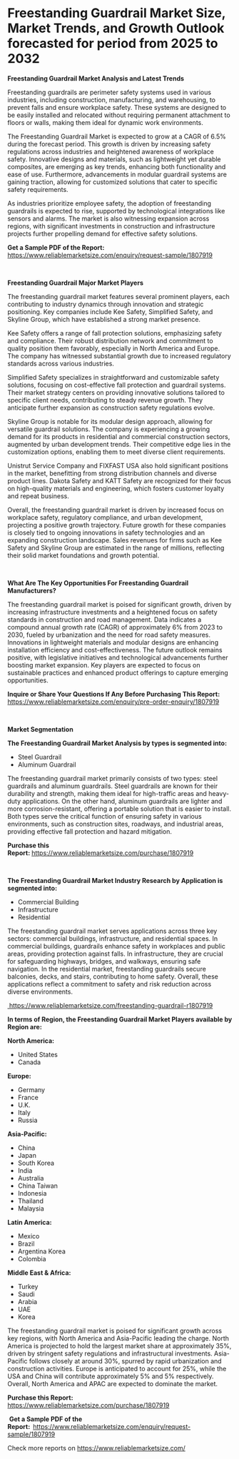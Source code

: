 <p><h1>Freestanding Guardrail Market Size, Market Trends, and Growth Outlook forecasted for period from 2025 to 2032</h1></p><p><strong>Freestanding Guardrail Market Analysis and Latest Trends</strong></p>
<p><p>Freestanding guardrails are perimeter safety systems used in various industries, including construction, manufacturing, and warehousing, to prevent falls and ensure workplace safety. These systems are designed to be easily installed and relocated without requiring permanent attachment to floors or walls, making them ideal for dynamic work environments. </p><p>The Freestanding Guardrail Market is expected to grow at a CAGR of 6.5% during the forecast period. This growth is driven by increasing safety regulations across industries and heightened awareness of workplace safety. Innovative designs and materials, such as lightweight yet durable composites, are emerging as key trends, enhancing both functionality and ease of use. Furthermore, advancements in modular guardrail systems are gaining traction, allowing for customized solutions that cater to specific safety requirements. </p><p>As industries prioritize employee safety, the adoption of freestanding guardrails is expected to rise, supported by technological integrations like sensors and alarms. The market is also witnessing expansion across regions, with significant investments in construction and infrastructure projects further propelling demand for effective safety solutions.</p></p>
<p><strong>Get a Sample PDF of the Report:&nbsp;</strong> <a href="https://www.reliablemarketsize.com/enquiry/request-sample/1807919?utm_campaign=2313&utm_medium=2&utm_source=Github&utm_content=ia&utm_term=19022025&utm_id=freestanding-guardrail">https://www.reliablemarketsize.com/enquiry/request-sample/1807919</a></p>
<p>&nbsp;</p>
<p><strong>Freestanding Guardrail Major Market Players</strong></p>
<p><p>The freestanding guardrail market features several prominent players, each contributing to industry dynamics through innovation and strategic positioning. Key companies include Kee Safety, Simplified Safety, and Skyline Group, which have established a strong market presence.</p><p>Kee Safety offers a range of fall protection solutions, emphasizing safety and compliance. Their robust distribution network and commitment to quality position them favorably, especially in North America and Europe. The company has witnessed substantial growth due to increased regulatory standards across various industries.</p><p>Simplified Safety specializes in straightforward and customizable safety solutions, focusing on cost-effective fall protection and guardrail systems. Their market strategy centers on providing innovative solutions tailored to specific client needs, contributing to steady revenue growth. They anticipate further expansion as construction safety regulations evolve.</p><p>Skyline Group is notable for its modular design approach, allowing for versatile guardrail solutions. The company is experiencing a growing demand for its products in residential and commercial construction sectors, augmented by urban development trends. Their competitive edge lies in the customization options, enabling them to meet diverse client requirements.</p><p>Unistrut Service Company and FIXFAST USA also hold significant positions in the market, benefitting from strong distribution channels and diverse product lines. Dakota Safety and KATT Safety are recognized for their focus on high-quality materials and engineering, which fosters customer loyalty and repeat business.</p><p>Overall, the freestanding guardrail market is driven by increased focus on workplace safety, regulatory compliance, and urban development, projecting a positive growth trajectory. Future growth for these companies is closely tied to ongoing innovations in safety technologies and an expanding construction landscape. Sales revenues for firms such as Kee Safety and Skyline Group are estimated in the range of millions, reflecting their solid market foundations and growth potential.</p></p>
<p>&nbsp;</p>
<p><strong>What Are The Key Opportunities For Freestanding Guardrail Manufacturers?</strong></p>
<p><p>The freestanding guardrail market is poised for significant growth, driven by increasing infrastructure investments and a heightened focus on safety standards in construction and road management. Data indicates a compound annual growth rate (CAGR) of approximately 6% from 2023 to 2030, fueled by urbanization and the need for road safety measures. Innovations in lightweight materials and modular designs are enhancing installation efficiency and cost-effectiveness. The future outlook remains positive, with legislative initiatives and technological advancements further boosting market expansion. Key players are expected to focus on sustainable practices and enhanced product offerings to capture emerging opportunities.</p></p>
<p><strong>Inquire or Share Your Questions If Any Before Purchasing This Report:</strong> <a href="https://www.reliablemarketsize.com/enquiry/pre-order-enquiry/1807919?utm_campaign=2313&utm_medium=2&utm_source=Github&utm_content=ia&utm_term=19022025&utm_id=freestanding-guardrail">https://www.reliablemarketsize.com/enquiry/pre-order-enquiry/1807919</a></p>
<p>&nbsp;</p>
<p><strong>Market Segmentation</strong></p>
<p><strong>The Freestanding Guardrail Market Analysis by types is segmented into:</strong></p>
<p><ul><li>Steel Guardrail</li><li>Aluminum Guardrail</li></ul></p>
<p><p>The freestanding guardrail market primarily consists of two types: steel guardrails and aluminum guardrails. Steel guardrails are known for their durability and strength, making them ideal for high-traffic areas and heavy-duty applications. On the other hand, aluminum guardrails are lighter and more corrosion-resistant, offering a portable solution that is easier to install. Both types serve the critical function of ensuring safety in various environments, such as construction sites, roadways, and industrial areas, providing effective fall protection and hazard mitigation.</p></p>
<p><strong>Purchase this Report:&nbsp;</strong><a href="https://www.reliablemarketsize.com/purchase/1807919?utm_campaign=2313&utm_medium=2&utm_source=Github&utm_content=ia&utm_term=19022025&utm_id=freestanding-guardrail">https://www.reliablemarketsize.com/purchase/1807919</a></p>
<p>&nbsp;</p>
<p><strong>The Freestanding Guardrail Market Industry Research by Application is segmented into:</strong></p>
<p><ul><li>Commercial Building</li><li>Infrastructure</li><li>Residential</li></ul></p>
<p><p>The freestanding guardrail market serves applications across three key sectors: commercial buildings, infrastructure, and residential spaces. In commercial buildings, guardrails enhance safety in workplaces and public areas, providing protection against falls. In infrastructure, they are crucial for safeguarding highways, bridges, and walkways, ensuring safe navigation. In the residential market, freestanding guardrails secure balconies, decks, and stairs, contributing to home safety. Overall, these applications reflect a commitment to safety and risk reduction across diverse environments.</p></p>
<p><a href="https://www.reliablemarketsize.com/freestanding-guardrail-r1807919?utm_campaign=2313&utm_medium=2&utm_source=Github&utm_content=ia&utm_term=19022025&utm_id=freestanding-guardrail">&nbsp;https://www.reliablemarketsize.com/freestanding-guardrail-r1807919</a></p>
<p><strong>In terms of Region, the Freestanding Guardrail Market Players available by Region are:</strong></p>
<p>
    <p> <strong> North America: </strong>
        <ul>
            <li>United States</li>
            <li>Canada</li>
        </ul>
        </p> 
    <p> <strong> Europe: </strong>
        <ul>
            <li>Germany</li>
            <li>France</li>
            <li>U.K.</li>
            <li>Italy</li>
            <li>Russia</li>
        </ul>
        </p> 
    <p> <strong> Asia-Pacific: </strong>
        <ul>
            <li>China</li>
            <li>Japan</li>
            <li>South Korea</li>
            <li>India</li>
            <li>Australia</li>
            <li>China Taiwan</li>
            <li>Indonesia</li>
            <li>Thailand</li>
            <li>Malaysia</li>
        </ul>
        </p> 
    <p> <strong> Latin America: </strong>
        <ul>
            <li>Mexico</li>
            <li>Brazil</li>
            <li>Argentina Korea</li>
            <li>Colombia</li>
        </ul>
        </p> 
    <p> <strong> Middle East & Africa: </strong>
        <ul>
            <li>Turkey</li>
            <li>Saudi</li>
            <li>Arabia</li>
            <li>UAE</li>
            <li>Korea</li>
        </ul>
    </p>
    </p>
<p><p>The freestanding guardrail market is poised for significant growth across key regions, with North America and Asia-Pacific leading the charge. North America is projected to hold the largest market share at approximately 35%, driven by stringent safety regulations and infrastructural investments. Asia-Pacific follows closely at around 30%, spurred by rapid urbanization and construction activities. Europe is anticipated to account for 25%, while the USA and China will contribute approximately 5% and 5% respectively. Overall, North America and APAC are expected to dominate the market.</p></p>
<p><strong>Purchase this Report: </strong><a href="https://www.reliablemarketsize.com/purchase/1807919?utm_campaign=2313&utm_medium=2&utm_source=Github&utm_content=ia&utm_term=19022025&utm_id=freestanding-guardrail">https://www.reliablemarketsize.com/purchase/1807919</a></p>
<p>&nbsp;<strong>Get a Sample PDF of the Report:&nbsp;&nbsp;</strong><a href="https://www.reliablemarketsize.com/enquiry/request-sample/1807919?utm_campaign=2313&utm_medium=2&utm_source=Github&utm_content=ia&utm_term=19022025&utm_id=freestanding-guardrail">https://www.reliablemarketsize.com/enquiry/request-sample/1807919</a></p>
<p><strong></strong></p>
<p>Check more reports on <a href="https://www.reliablemarketsize.com/?utm_campaign=2313&utm_medium=2&utm_source=Github&utm_content=ia&utm_term=19022025&utm_id=freestanding-guardrail">https://www.reliablemarketsize.com/</a></p>
